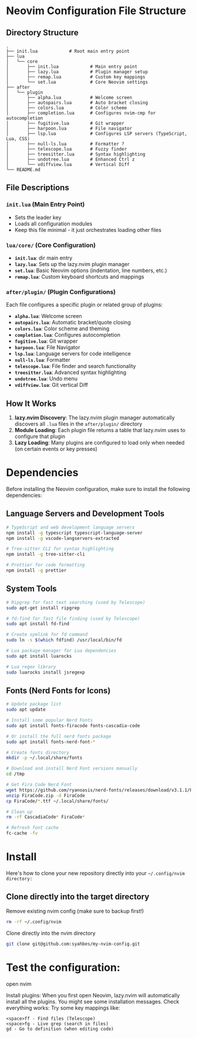 # Neovim Configuration File Structure

## Directory Structure

```
.
├── init.lua            # Root main entry point
├── lua
│   └── core
│       ├── init.lua            # Main entry point
│       ├── lazy.lua            # Plugin manager setup
│       ├── remap.lua           # Custom key mappings
│       └── set.lua             # Core Neovim settings
├── after
│   └── plugin
│       ├── alpha.lua           # Welcome screen
│       ├── autopairs.lua       # Auto bracket closing
│       ├── colors.lua          # Color scheme
│       ├── completion.lua      # Configures nvim-cmp for autocompletion
│       ├── fugitive.lua        # Git wrapper
│       ├── harpoon.lua         # File navigator
│       ├── lsp.lua             # Configures LSP servers (TypeScript, Lua, CSS)
│       ├── null-ls.lua         # Formatter ?
│       ├── telescope.lua       # Fuzzy finder
│       ├── treesitter.lua      # Syntax highlighting
│       ├── undotree.lua        # Enhanced Ctrl z
│       └── vdiffview.lua       # Vertical Diff
└── README.md
```

## File Descriptions

### `init.lua` (Main Entry Point)

- Sets the leader key
- Loads all configuration modules
- Keep this file minimal - it just orchestrates loading other files

### `lua/core/` (Core Configuration)

- **`init.lua`**: dir main entry
- **`lazy.lua`**: Sets up the lazy.nvim plugin manager
- **`set.lua`**: Basic Neovim options (indentation, line numbers, etc.)
- **`remap.lua`**: Custom keyboard shortcuts and mappings

### `after/plugin/` (Plugin Configurations)

Each file configures a specific plugin or related group of plugins:

- **`alpha.lua`**: Welcome screen
- **`autopairs.lua`**: Automatic bracket/quote closing
- **`colors.lua`**: Color scheme and theming
- **`completion.lua`**: Configures autocompletion
- **`fugitive.lua`**: Git wrapper
- **`harpoon.lua`**: File Navigator
- **`lsp.lua`**: Language servers for code intelligence
- **`null-ls.lua`**: Formatter
- **`telescope.lua`**: File finder and search functionality
- **`treesitter.lua`**: Advanced syntax highlighting
- **`undotree.lua`**: Undo menu
- **`vdiffview.lua`**: Git vertical Diff

## How It Works

1. **lazy.nvim Discovery**: The lazy.nvim plugin manager automatically discovers all `.lua` files in the `after/plugin/` directory
2. **Module Loading**: Each plugin file returns a table that lazy.nvim uses to configure that plugin
3. **Lazy Loading**: Many plugins are configured to load only when needed (on certain events or key presses)

# Dependencies

Before installing the Neovim configuration, make sure to install the following dependencies:

## Language Servers and Development Tools

```bash
# TypeScript and web development language servers
npm install -g typescript typescript-language-server
npm install -g vscode-langservers-extracted

# Tree-sitter CLI for syntax highlighting
npm install -g tree-sitter-cli

# Prettier for code formatting
npm install -g prettier
```

## System Tools

```bash
# Ripgrep for fast text searching (used by Telescope)
sudo apt-get install ripgrep

# fd-find for fast file finding (used by Telescope)
sudo apt install fd-find

# Create symlink for fd command
sudo ln -s $(which fdfind) /usr/local/bin/fd

# Lua package manager for Lua dependencies
sudo apt install luarocks

# Lua regex library
sudo luarocks install jsregexp
```

## Fonts (Nerd Fonts for Icons)

```bash
# Update package list
sudo apt update

# Install some popular Nerd Fonts
sudo apt install fonts-firacode fonts-cascadia-code

# Or install the full nerd fonts package
sudo apt install fonts-nerd-font-*

# Create fonts directory
mkdir -p ~/.local/share/fonts

# Download and install Nerd Font versions manually
cd /tmp

# Get Fira Code Nerd Font
wget https://github.com/ryanoasis/nerd-fonts/releases/download/v3.1.1/FiraCode.zip
unzip FiraCode.zip -d FiraCode
cp FiraCode/*.ttf ~/.local/share/fonts/

# Clean up
rm -rf CascadiaCode* FiraCode*

# Refresh font cache
fc-cache -fv
```

# Install

Here's how to clone your new repository directly into your `~/.config/nvim directory:`

## Clone directly into the target directory

Remove existing nvim config (make sure to backup first!)

```bash
rm -rf ~/.config/nvim
```

Clone directly into the nvim directory

```bash
git clone git@github.com:syahbes/my-nvim-config.git
```

# Test the configuration:

open nvim

Install plugins: When you first open Neovim, lazy.nvim will automatically install all the plugins. You might see some installation messages.
Check everything works: Try some key mappings like:

```
<space>ff - Find files (Telescope)
<space>fg - Live grep (search in files)
gd - Go to definition (when editing code)
```

